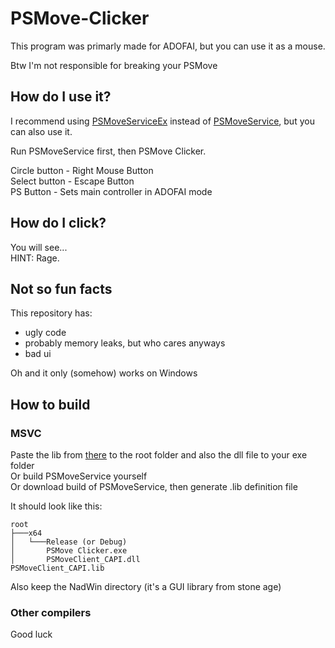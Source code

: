 # PSMove-Clicker

This program was primarly made for ADOFAI, but you can use it as a mouse.

Btw I'm not responsible for breaking your PSMove

## How do I use it?

I recommend using [PSMoveServiceEx](https://github.com/Timocop/PSMoveServiceEx/) instead of [PSMoveService](https://github.com/psmoveservice/PSMoveService), but you can also use it.

Run PSMoveService first, then PSMove Clicker.

Circle button - Right Mouse Button  
Select button - Escape Button  
PS Button - Sets main controller in ADOFAI mode

## How do I click?

You will see...  
HINT: Rage.
 
## Not so fun facts

This repository has:

- ugly code
- probably memory leaks, but who cares anyways
- bad ui

Oh and it only (somehow) works on Windows

## How to build

### MSVC

Paste the lib from [there](PSMoveClient_CAPI-Binaries.zip) to the root folder and also the dll file to your exe folder  
Or build PSMoveService yourself  
Or download build of PSMoveService, then generate .lib definition file

It should look like this:

```text
root
├───x64
│   └───Release (or Debug)
│       PSMove Clicker.exe
│       PSMoveClient_CAPI.dll
PSMoveClient_CAPI.lib
```

Also keep the NadWin directory (it's a GUI library from stone age)

### Other compilers

Good luck
